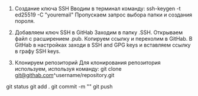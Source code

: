 1. Создание ключа SSH
Вводим в терминал команду: ssh-keygen -t ed25519 -C "youremail"
Пропускаем запрос выбора папки и создания пороля.

2. Добавляем ключ SSH в GitHab
Заходим в папку .SSH. Открываем файл с расширением .pub.
Копируем ссылку и перехолим в GitHab.
В GitHab в настройках заходи в SSH and GPG keys и вставляем ссылку в графу SSH keys.

3. Клонируем репозиторий
Для клонирования репозитория используем, используя команду: git clone git@githab.com^username/repository.git 

git status
git add .
git commit -m ""
git push